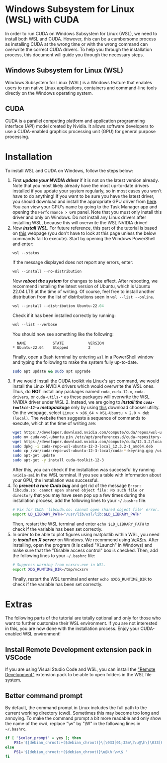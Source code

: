 # Windows Subsystem for Linux (WSL) with CUDA
In order to run CUDA on Windows Subsystem for Linux (WSL), we need to install both WSL and CUDA. However, this can be a cumbersome process as installing CUDA at the wrong time or with the wrong command can overwrite the correct CUDA drivers. To help you through the installation process, this document will guide you through the necessary steps.

## Windows Subsystem for Linux (WSL)
Windows Subsystem for Linux (WSL) is a Windows feature that enables users to run native Linux applications, containers and command-line tools directly on the Windows operating system.

## CUDA
CUDA is a parallel computing platform and application programming interface (API) model created by Nvidia. It allows software developers to use a CUDA-enabled graphics processing unit (GPU) for general purpose processing.


# Installation
To install WSL and CUDA on Windows, follow the steps below:
1. First ***update your NVIDIA driver*** if it is not on the latest version already. Note that you most likely already have the most up-to-date drivers installed if you update your system regularly, so in most cases you won't have to do anything! If you want to be sure you have the latest driver, you should download and install the appropriate GPU driver from [here](https://www.nvidia.com/Download/index.aspx). You can view your GPU's name by going to the Task Manager app and opening the `Performance > GPU` panel. Note that you must only install this driver and only on Windows. Do not install any Linux drivers after installing WSL, because this will overwrite the WSL NVIDIA driver!
2. Now ***install WSL***. For future reference, this part of the tutorial is based on [this](https://docs.microsoft.com/en-us/windows/wsl/install) webpage (you don't have to look at this page unless the below commands fail to execute). Start by opening the Windows PowerShell and enter:
    ```powershell
    wsl --status
    ```
    If the message displayed does not report any errors, enter:
    ```powershell
    wsl --install --no-distribution
    ```
    Now ***reboot the system*** for changes to take effect. After rebooting, we recommend installing the latest version of Ubuntu, which is Ubuntu 22.04 LTS at the time of writing. Of course, feel free to install another distribution from the list of distributions seen in `wsl --list --online`.
    ```powershell
    wsl --install --distribution Ubuntu-22.04
    ```
    Check if it has been installed correctly by running:
    ```powershell
    wsl --list --verbose
    ```
    You should now see something like the following:
    ```
      NAME            STATE           VERSION
    * Ubuntu-22.04    Stopped         2
    ```
    Finally, open a Bash terminal by entering `wsl` in a PowerShell window and typing the following to make the system fully up-to-date.
    ```bash
    sudo apt update && sudo apt upgrade
    ```
3. If we would install the CUDA toolkit via Linux's `apt` command, we would install the Linux NVIDIA drivers which would overwrite the WSL ones. Thus, do **NOT** install any packages named `cuda`, `cuda-12-x`, `cuda-drivers`, or `cuda-utils-*` as these packages will overwrite the WSL NVIDIA driver under WSL 2. Instead, we are going to ***install the `cuda-toolkit-12-x` metapackage*** only by using [this](https://developer.nvidia.com/cuda-downloads) download chooser utility. On the webpage, select `Linux > x86_64 > WSL-Ubuntu > 2.0 > deb (local)`. The website then suggests a sequence of commands to execute, which at the time of writing are:
    ```bash
    wget https://developer.download.nvidia.com/compute/cuda/repos/wsl-ubuntu/x86_64/cuda-wsl-ubuntu.pin
    sudo mv cuda-wsl-ubuntu.pin /etc/apt/preferences.d/cuda-repository-pin-600
    wget https://developer.download.nvidia.com/compute/cuda/12.3.2/local_installers/cuda-repo-wsl-ubuntu-12-3-local_12.3.2-1_amd64.deb
    sudo dpkg -i cuda-repo-wsl-ubuntu-12-3-local_12.3.2-1_amd64.deb
    sudo cp /var/cuda-repo-wsl-ubuntu-12-3-local/cuda-*-keyring.gpg /usr/share/keyrings/
    sudo apt-get update
    sudo apt-get -y install cuda-toolkit-12-3
    ```
    After this, you can check if the installation was successful by running `nvidia-smi` in the WSL terminal. If you see a table with information about your GPU, the installation was successful.
4. To ***prevent a rare Cuda bug*** and get rid of the message `Error: libcuda.so: cannot open shared object file: No such file or directory` that you may have seen pop up a few times during the installation process, add the following lines to your `~/.bashrc` file:
    ```bash
    # Fix for CUDA 'libcuda.so: cannot open shared object file' error.
    export LD_LIBRARY_PATH="/usr/lib/wsl/lib:$LD_LIBRARY_PATH"
    ```
    Then, restart the WSL terminal and enter `echo $LD_LIBRARY_PATH` to check if the variable has been set correctly.
5. In order to be able to plot figures using matplotlib within WSL, you need to ***install an X server*** on Windows. We recommend using [VcXSrv](https://sourceforge.net/projects/vcxsrv/). After installing, open the program (it is called "XLaunch" in Windows) and make sure that the "Disable access control" box is checked. Then, add the following lines to your `~/.bashrc` file:
    ```bash
    # Suppress warning from vcxsrv.exe in WSL.
    export XDG_RUNTIME_DIR=/tmp/vcxsrv
    ```
    Finally, restart the WSL terminal and enter `echo $XDG_RUNTIME_DIR` to check if the variable has been set correctly.


# Extras
The following parts of the tutorial are totally optional and only for those who want to further customize their WSL environment. If you are not interested in this, you are now done with the installation process. Enjoy your CUDA-enabled WSL environment!

## Install Remote Development extension pack in VSCode
If you are using Visual Studio Code and WSL, you can install the ["Remote Development"](https://aka.ms/vscode-remote/download/extension) extension pack to be able to open folders in the WSL file system.

## Better command prompt
By default, the command prompt in Linux includes the full path to the current working directory (cwd). Sometimes this may become too long and annoying. To make the command prompt a bit more readable and only show the name of the cwd, replace "\w" by "\W" in the following lines in `~/.bashrc`.
```bash
if [ "$color_prompt" = yes ]; then
    PS1='${debian_chroot:+($debian_chroot)}\[\033[01;32m\]\u@\h\[\033[00m\]:\[\033[01;34m\]\w\[\033[00m\]\$ '
else
    PS1='${debian_chroot:+($debian_chroot)}\u@\h:\w\$ '
fi
```
